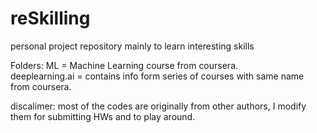 # reSkilling
personal project repository mainly to learn interesting skills

Folders:
ML = Machine Learning course from coursera.  
deeplearning.ai = contains info form series of courses with same name from coursera.

discalimer: most of the codes are originally from other authors, I modify them for submitting HWs and to play around. 
